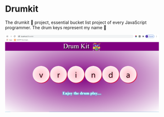 # Drumkit
The drumkit 🥁 project, essential bucket list project of every JavaScript programmer. The drum keys represent my name 🎀

<img src="imgD.PNG">
